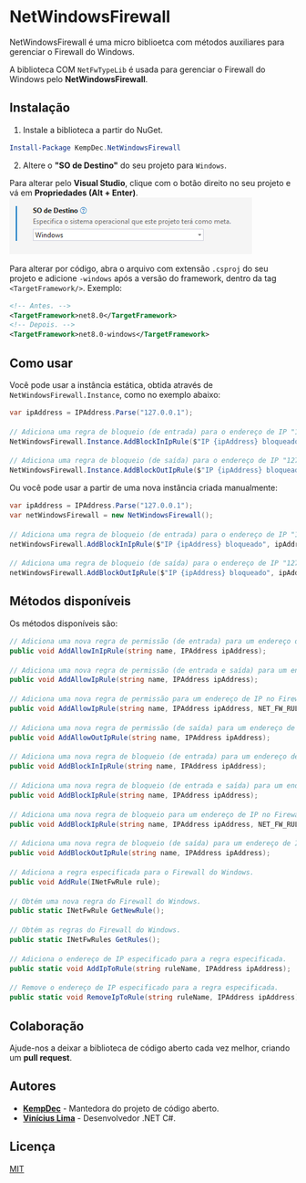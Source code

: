 # NetWindowsFirewall

NetWindowsFirewall é uma micro biblioetca com métodos auxiliares para gerenciar o Firewall do Windows.

A biblioteca COM `NetFwTypeLib` é usada para gerenciar o Firewall do Windows pelo **NetWindowsFirewall**.

## Instalação

1. Instale a biblioteca a partir do NuGet.

``` powershell
Install-Package KempDec.NetWindowsFirewall
```

2. Altere o **"SO de Destino"** do seu projeto para `Windows`.

Para alterar pelo **Visual Studio**, clique com o botão direito no seu projeto e vá em **Propriedades (Alt + Enter)**.
  ![SO de Destino no Visual Studio](assets/target-os.png)


Para alterar por código, abra o arquivo com extensão `.csproj` do seu projeto e adicione `-windows` após a versão do
framework, dentro da tag `<TargetFramework/>`. Exemplo:
  ``` xml
  <!-- Antes. -->
  <TargetFramework>net8.0</TargetFramework>
  <!-- Depois. -->
  <TargetFramework>net8.0-windows</TargetFramework>
  ```

## Como usar

Você pode usar a instância estática, obtida através de `NetWindowsFirewall.Instance`, como no exemplo abaixo:

``` csharp
var ipAddress = IPAddress.Parse("127.0.0.1");

// Adiciona uma regra de bloqueio (de entrada) para o endereço de IP "127.0.1" no Firewall do Windows.
NetWindowsFirewall.Instance.AddBlockInIpRule($"IP {ipAddress} bloqueado", ipAddress);

// Adiciona uma regra de bloqueio (de saída) para o endereço de IP "127.0.0.1" no Firewall do Windows.
NetWindowsFirewall.Instance.AddBlockOutIpRule($"IP {ipAddress} bloqueado", ipAddress);
```

Ou você pode usar a partir de uma nova instância criada manualmente:

``` csharp
var ipAddress = IPAddress.Parse("127.0.0.1");
var netWindowsFirewall = new NetWindowsFirewall();

// Adiciona uma regra de bloqueio (de entrada) para o endereço de IP "127.0.1" no Firewall do Windows.
netWindowsFirewall.AddBlockInIpRule($"IP {ipAddress} bloqueado", ipAddress);

// Adiciona uma regra de bloqueio (de saída) para o endereço de IP "127.0.0.1" no Firewall do Windows.
netWindowsFirewall.AddBlockOutIpRule($"IP {ipAddress} bloqueado", ipAddress);
```

## Métodos disponíveis

Os métodos disponíveis são:

``` csharp
// Adiciona uma nova regra de permissão (de entrada) para um endereço de IP no Firewall do Windows.
public void AddAllowInIpRule(string name, IPAddress ipAddress);

// Adiciona uma nova regra de permissão (de entrada e saída) para um endereço de IP no Firewall do Windows.
public void AddAllowIpRule(string name, IPAddress ipAddress);

// Adiciona uma nova regra de permissão para um endereço de IP no Firewall do Windows.
public void AddAllowIpRule(string name, IPAddress ipAddress, NET_FW_RULE_DIRECTION_ direction);

// Adiciona uma nova regra de permissão (de saída) para um endereço de IP no Firewall do Windows.
public void AddAllowOutIpRule(string name, IPAddress ipAddress);

// Adiciona uma nova regra de bloqueio (de entrada) para um endereço de IP no Firewall do Windows.
public void AddBlockInIpRule(string name, IPAddress ipAddress);

// Adiciona uma nova regra de bloqueio (de entrada e saída) para um endereço de IP no Firewall do Windows.
public void AddBlockIpRule(string name, IPAddress ipAddress);

// Adiciona uma nova regra de bloqueio para um endereço de IP no Firewall do Windows.
public void AddBlockIpRule(string name, IPAddress ipAddress, NET_FW_RULE_DIRECTION_ direction);

// Adiciona uma nova regra de bloqueio (de saída) para um endereço de IP no Firewall do Windows.
public void AddBlockOutIpRule(string name, IPAddress ipAddress);

// Adiciona a regra especificada para o Firewall do Windows.
public void AddRule(INetFwRule rule);

// Obtém uma nova regra do Firewall do Windows.
public static INetFwRule GetNewRule();

// Obtém as regras do Firewall do Windows.
public static INetFwRules GetRules();

// Adiciona o endereço de IP especificado para a regra especificada.
public static void AddIpToRule(string ruleName, IPAddress ipAddress);

// Remove o endereço de IP especificado para a regra especificada.
public static void RemoveIpToRule(string ruleName, IPAddress ipAddress);
```

## Colaboração

Ajude-nos a deixar a biblioteca de código aberto cada vez melhor, criando um **pull request**.

## Autores

- [**KempDec**](https://github.com/kempdec) - Mantedora do projeto de código aberto.
- [**Vinícius Lima**](https://github.com/viniciusxdl) - Desenvolvedor .NET C#.

## Licença

[MIT](https://github.com/kempdec/NetWindowsFirewall/blob/main/LICENSE)